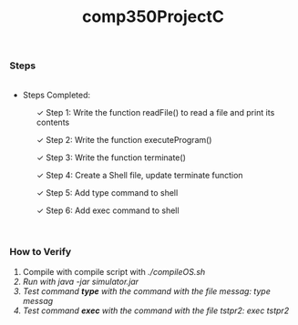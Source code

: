 <h1 align=center>comp350ProjectC</h1>
<br>
<h3>Steps</h3>
<ul>
  <br>
  <li>Steps Completed:</li>
  <ol>
    <p>&#x2713; Step 1: Write the function readFile() to read a file and print its contents</p>
    <p>&#x2713; Step 2: Write the function executeProgram()</p>
    <p>&#x2713; Step 3: Write the function terminate()</p>
    <p>&#x2713; Step 4: Create a Shell file, update terminate function</p>
    <p>&#x2713; Step 5: Add type command to shell</p>
    <p>&#x2713; Step 6: Add exec command to shell</p>
  </ol>
</ul>
<br>
<h3>How to Verify</h3>
<ol>
  <li>Compile with compile script with <i>./compileOS.sh</li>
  <li>Run with <i>java -jar simulator.jar</i></li>
  <li>Test command <b>type</b> with the command with the file messag: <i>type messag</i></li>
  <li>Test command <b>exec</b> with the command with the file tstpr2: <i>exec tstpr2</i> </li>
</ol>
